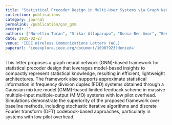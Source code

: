 ```yaml
---
title: "Statistical Precoder Design in Multi-User Systems via Graph Neural Networks and Generative Modeling | [Paper](ieeexplore.ieee.org/document/10907923?denied=)"
collection: publications
category: journal
permalink: /publication/gnn_gmm
excerpt: ''
authors: ["Nurettin Turan", "Srikar Allaparapu", "Donia Ben Amor", "Benedikt Böck", "Michael Joham", "Wolfgang Utschick"]
date: 2025-02-27
venue: 'IEEE Wireless Communications Letters (WCL)'
paperurl: 'ieeexplore.ieee.org/document/10907923?denied='
---
```

This letter proposes a graph neural network (GNN)-based framework for statistical precoder design that leverages model-based insights to compactly represent statistical knowledge, resulting in efficient, lightweight architectures. The framework also supports approximate statistical information in frequency division duplex (FDD) systems obtained through a Gaussian mixture model (GMM)-based limited feedback scheme in massive multiple-input multiple-output (MIMO) systems with low pilot overhead. Simulations demonstrate the superiority of the proposed framework over baseline methods, including stochastic iterative algorithms and discrete Fourier transform (DFT) codebook-based approaches, particularly in systems with low pilot overhead.